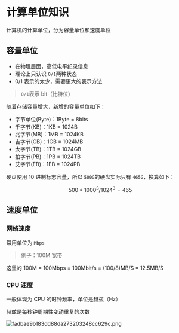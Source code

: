 # 计算单位知识

计算机的计算单位，分为容量单位和速度单位

## 容量单位

- 在物理层面，高低电平纪录信息
- 理论上只认识 `0/1`两种状态
- 0/1 表示的太少，需要更大的表示方法

> `0/1`表示 bit（比特位）

随着存储容量增大，新增的容量单位如下：

- 字节单位(Byte)：1Byte = 8bits
- 千字节(KB)：1KB = 1024B
- 兆字节(MB)：1MB = 1024KB
- 吉字节(GB)：1GB = 1024MB
- 太字节(TB)：1TB = 1024GB
- 拍字节(PB)：1PB = 1024TB
- 艾字节(EB)：1EB = 1024PB

硬盘使用 10 进制标志容量，所以 `500G`的硬盘实际只有 `465G`，换算如下：

```math
500 * 1000^3 / 1024^3 = 465
```

## 速度单位

### 网络速度

常用单位为 `Mbps`

> 例子：100M 宽带

这里的 100M = 100Mbps = 100Mbit/s = (100/8)MB/S = 12.5MB/S

### CPU 速度

一般体现为 CPU 的时钟频率，单位是赫兹（Hz）

赫兹是每秒钟周期性变动重复的次数

![fadbae9b183dd88da273203248cc629c.png](evernotecid://62701261-7EBA-4D24-ACE2-9FC5416D9815/appyinxiangcom/29093118/ENResource/p11)
